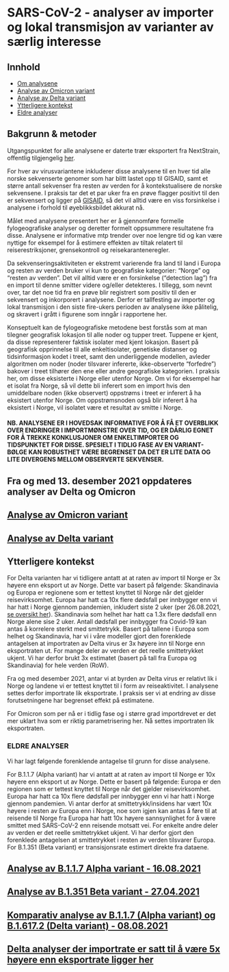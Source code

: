 
# SARS-CoV-2 - analyser av importer og lokal transmisjon av varianter av særlig interesse

## Innhold

-   [Om analysene](#bakgrunn-&-metoder)
-   [Analyse av Omicron variant](#analyse-av-omicron-variant)
-   [Analyse av Delta variant](#analyse-av-delta-variant)
-   [Ytterligere kontekst](#ytterligere-kontekst)
-   [Eldre analyser](#eldre-analyser)

## Bakgrunn & metoder

Utgangspunktet for alle analysene er daterte trær eksportert fra
NextStrain, offentlig tilgjengelig
[her](https://nextstrain.org/groups/niph/ncov/).

For hver av virusvariantene inkluderer disse analysene til en hver tid
alle norske sekvenserte genomer som har blitt lastet opp til GISAID,
samt et større antall sekvenser fra resten av verden for å
kontekstualisere de norske sekvensene. I praksis tar det et par uker fra
en prøve flagger positivt til den er sekvensert og ligger på
[GISAID](https://www.gisaid.org/), så det vil alltid være en viss
forsinkelse i analysene i forhold til øyeblikksbildet akkurat nå.

Målet med analysene presentert her er å gjennomføre formelle
fylogeografiske analyser og deretter formelt oppsummere resultatene fra
disse. Analysene er informative mtp trender over noe lengre tid og kan
være nyttige for eksempel for å estimere effekten av tiltak relatert til
reiserestriksjoner, grensekontroll og reisekaranteneregler.

Da sekvenseringsaktiviteten er ekstremt varierende fra land til land i
Europa og resten av verden bruker vi kun to geografiske kategorier:
“Norge” og “resten av verden”. Det vil alltid være er en forsinkelse
(“detection lag”) fra en import til denne smitter videre og/eller
detekteres. I tillegg, som nevnt over, tar det noe tid fra en prøve blir
registrert som positiv til den er sekvensert og inkorporert i analysene.
Derfor er tallfesting av importer og lokal transmisjon i den siste
fire-ukers perioden av analysene ikke pålitelig, og skravert i grått i
figurene som inngår i rapportene her.

Konseptuelt kan de fylogeografiske metodene best forstås som at man
tilegner geografisk lokasjon til alle noder og tupper treet. Tuppene er
kjent, da disse representerer faktisk isolater med kjent lokasjon.
Basert på geografisk opprinnelse til alle enkeltisolater, genetiske
distanser og tidsinformasjon kodet i treet, samt den underliggende
modellen, avleder algoritmen om noder (noder tilsvarer infererte,
ikke-observerte “forfedre”) bakover i treet tilhører den ene eller andre
geografiske kategorien. I praksis her, om disse eksisterte i Norge eller
utenfor Norge. Om vi for eksempel har et isolat fra Norge, så vil dette
bli inferert som en import hvis den umiddelbare noden (ikke observert)
oppstrøms i treet er inferert å ha eksistert utenfor Norge. Om
oppstrømsnoden også blir inferert å ha eksistert i Norge, vil isolatet
være et resultat av smitte i Norge.

#### NB. ANALYSENE ER I HOVEDSAK INFORMATIVE FOR Å FÅ ET OVERBLIKK OVER ENDRINGER I IMPORTMØNSTRE OVER TID, OG ER DÅRLIG EGNET FOR Å TREKKE KONKLUSJONER OM ENKELTIMPORTER OG TIDSPUNKTET FOR DISSE. SPESIELT I TIDLIG FASE AV EN VARIANT-BØLGE KAN ROBUSTHET VÆRE BEGRENSET DA DET ER LITE DATA OG LITE DIVERGENS MELLOM OBSERVERTE SEKVENSER.

## Fra og med 13. desember 2021 oppdateres analyser av Delta og Omicron

## [Analyse av Omicron variant](https://github.com/folkehelseinstituttet/SARS-CoV-2_phylogeo/blob/main/Omicron/01_Mapping_Omicron.md)

## [Analyse av Delta variant](https://github.com/folkehelseinstituttet/SARS-CoV-2_phylogeo/blob/main/Delta/Delta_equal_rates.md)

## Ytterligere kontekst

For Delta varianten har vi tidligere antatt at at raten av import til
Norge er 3x høyere enn eksport ut av Norge. Dette var basert på
følgende: Skandinavia og Europa er regionene som er tettest knyttet til
Norge når det gjelder reisevirksomhet. Europa har hatt ca 10x flere
dødsfall per innbygger enn vi har hatt i Norge gjennom pandemien,
inkludert siste 2 uker (per 26.08.2021, [se oversikt
her](https://github.com/folkehelseinstituttet/SARS-CoV-2_phylogeo/blob/main/Data/Europe_deaths_prev14days_2021-08-26.csv)).
Skandinavia som helhet har hatt ca 1.3x flere dødsfall enn Norge alene
sise 2 uker. Antall dødsfall per innbygger fra Covid-19 kan antas å
korrelere sterkt med smittetrykk. Basert på tallene i Europa som helhet
og Skandinavia, har vi i våre modeller gjort den forenklede antagelsen
at importraten av Delta virus er 3x høyere inn til Norge enn
eksportraten ut. For mange deler av verden er det reelle smittetrykket
ukjent. Vi har derfor brukt 3x estimatet (basert på tall fra Europa og
Skandinavia) for hele verden (RoW).

Fra og med desember 2021, antar vi at byrden av Delta virus er relativt
lik i Norge og landene vi er tettest knyttet til i form av
reiseaktivitet. I analysene settes derfor importrate lik eksportrate. I
praksis ser vi at endring av disse forutsetningene har begrenset effekt
på estimatene.

For Omicron som per nå er i tidlig fase og i større grad importdrevet er
det mer uklart hva som er riktig parametrisering her. Nå settes
importraten lik eksportraten.

### ELDRE ANALYSER

Vi har lagt følgende forenklende antagelse til grunn for disse
analysene.

For B.1.1.7 (Alpha variant) har vi antatt at at raten av import til
Norge er 10x høyere enn eksport ut av Norge. Dette er basert på
følgende: Europa er den regionen som er tettest knyttet til Norge når
det gjelder reisevirksomhet. Europa har hatt ca 10x flere dødsfall per
innbygger enn vi har hatt i Norge gjennom pandemien. Vi antar derfor at
smittetrykk/insidens har vært 10x høyere i resten av Europa enn i Norge,
noe som igjen kan antas å føre til at reisende til Norge fra Europa har
hatt 10x høyere sannsynlighet for å være smittet med SARS-CoV-2 enn
reisende motsatt vei. For enkelte andre deler av verden er det reelle
smittetrykket ukjent. Vi har derfor gjort den forenklede antagelsen at
smittetrykket i resten av verden tilsvarer Europa. For B.1.351 (Beta
variant) er transisjonsrate estimert direkte fra dataene.

## [Analyse av B.1.1.7 Alpha variant - 16.08.2021](https://github.com/folkehelseinstituttet/SARS-CoV-2_phylogeo/blob/main/old_stuff/UK_results.md)

## [Analyse av B.1.351 Beta variant - 27.04.2021](https://github.com/folkehelseinstituttet/SARS-CoV-2_phylogeo/blob/main/old_stuff/Southafrican_results.md)

## [Komparativ analyse av B.1.1.7 (Alpha variant) og B.1.617.2 (Delta variant) - 08.08.2021](https://github.com/folkehelseinstituttet/SARS-CoV-2_phylogeo/blob/main/old_stuff/alpha_vs_delta.md)

## [Delta analyser der importrate er satt til å være 5x høyere enn eksportrate ligger her](https://github.com/folkehelseinstituttet/SARS-CoV-2_phylogeo/blob/main/Delta_5x_in_vs_out.md)
